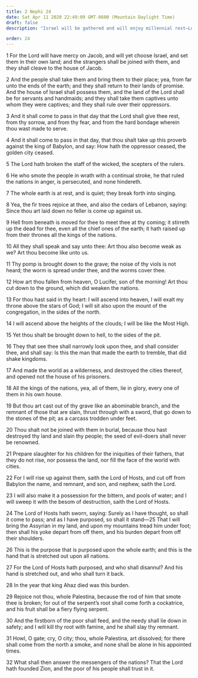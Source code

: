 ```yaml
---
title: 2 Nephi 24
date: Sat Apr 11 2020 22:49:09 GMT-0600 (Mountain Daylight Time)
draft: false
description: "Israel will be gathered and will enjoy millennial rest—Lucifer was cast out of heaven for rebellion—Israel will triumph over Babylon (the world)—Compare Isaiah 14. About 559–545 B.C."

order: 24
---
```

    
1 For the Lord will have mercy on Jacob, and will yet choose Israel, and set them in their own land; and the strangers shall be joined with them, and they shall cleave to the house of Jacob.

2 And the people shall take them and bring them to their place; yea, from far unto the ends of the earth; and they shall return to their lands of promise. And the house of Israel shall possess them, and the land of the Lord shall be for servants and handmaids; and they shall take them captives unto whom they were captives; and they shall rule over their oppressors.

3 And it shall come to pass in that day that the Lord shall give thee rest, from thy sorrow, and from thy fear, and from the hard bondage wherein thou wast made to serve.

4 And it shall come to pass in that day, that thou shalt take up this proverb against the king of Babylon, and say: How hath the oppressor ceased, the golden city ceased.

5 The Lord hath broken the staff of the wicked, the scepters of the rulers.

6 He who smote the people in wrath with a continual stroke, he that ruled the nations in anger, is persecuted, and none hindereth.

7 The whole earth is at rest, and is quiet; they break forth into singing.

8 Yea, the fir trees rejoice at thee, and also the cedars of Lebanon, saying: Since thou art laid down no feller is come up against us.

9 Hell from beneath is moved for thee to meet thee at thy coming; it stirreth up the dead for thee, even all the chief ones of the earth; it hath raised up from their thrones all the kings of the nations.

10 All they shall speak and say unto thee: Art thou also become weak as we? Art thou become like unto us.

11 Thy pomp is brought down to the grave; the noise of thy viols is not heard; the worm is spread under thee, and the worms cover thee.

12 How art thou fallen from heaven, O Lucifer, son of the morning! Art thou cut down to the ground, which did weaken the nations.

13 For thou hast said in thy heart: I will ascend into heaven, I will exalt my throne above the stars of God; I will sit also upon the mount of the congregation, in the sides of the north.

14 I will ascend above the heights of the clouds; I will be like the Most High.

15 Yet thou shalt be brought down to hell, to the sides of the pit.

16 They that see thee shall narrowly look upon thee, and shall consider thee, and shall say: Is this the man that made the earth to tremble, that did shake kingdoms.

17 And made the world as a wilderness, and destroyed the cities thereof, and opened not the house of his prisoners.

18 All the kings of the nations, yea, all of them, lie in glory, every one of them in his own house.

19 But thou art cast out of thy grave like an abominable branch, and the remnant of those that are slain, thrust through with a sword, that go down to the stones of the pit; as a carcass trodden under feet.

20 Thou shalt not be joined with them in burial, because thou hast destroyed thy land and slain thy people; the seed of evil-doers shall never be renowned.

21 Prepare slaughter for his children for the iniquities of their fathers, that they do not rise, nor possess the land, nor fill the face of the world with cities.

22 For I will rise up against them, saith the Lord of Hosts, and cut off from Babylon the name, and remnant, and son, and nephew, saith the Lord.

23 I will also make it a possession for the bittern, and pools of water; and I will sweep it with the besom of destruction, saith the Lord of Hosts.

24 The Lord of Hosts hath sworn, saying: Surely as I have thought, so shall it come to pass; and as I have purposed, so shall it stand—25 That I will bring the Assyrian in my land, and upon my mountains tread him under foot; then shall his yoke depart from off them, and his burden depart from off their shoulders.

26 This is the purpose that is purposed upon the whole earth; and this is the hand that is stretched out upon all nations.

27 For the Lord of Hosts hath purposed, and who shall disannul? And his hand is stretched out, and who shall turn it back.

28 In the year that king Ahaz died was this burden.

29 Rejoice not thou, whole Palestina, because the rod of him that smote thee is broken; for out of the serpent’s root shall come forth a cockatrice, and his fruit shall be a fiery flying serpent.

30 And the firstborn of the poor shall feed, and the needy shall lie down in safety; and I will kill thy root with famine, and he shall slay thy remnant.

31 Howl, O gate; cry, O city; thou, whole Palestina, art dissolved; for there shall come from the north a smoke, and none shall be alone in his appointed times.

32 What shall then answer the messengers of the nations? That the Lord hath founded Zion, and the poor of his people shall trust in it.
